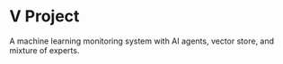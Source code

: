 # V Project

A machine learning monitoring system with AI agents, vector store, and mixture of experts.
